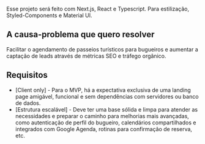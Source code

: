 Esse projeto será feito com Next.js, React e Typescript. Para estilização, Styled-Components e Material UI.

## A causa-problema que quero resolver

Facilitar o agendamento de passeios turísticos para bugueiros e aumentar a captação de leads através de métricas SEO e tráfego orgânico.

## Requisitos

- [Client only] - Para o MVP, há a expectativa exclusiva de uma landing page amigável, funcional e sem dependências com servidores ou banco de dados.
- [Estrutura escalável] - Deve ter uma base sólida e limpa para atender as necessidades e preparar o caminho para melhorias mais avançadas, como autenticação de perfil do bugueiro, calendários compartilhados e integrados com Google Agenda, rotinas para confirmação de reserva, etc.
